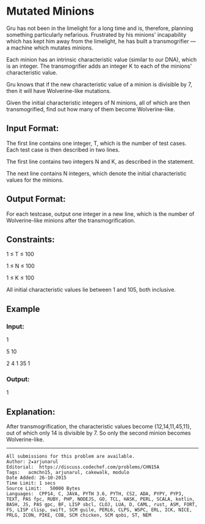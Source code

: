 # Mutated Minions

Gru has not been in the limelight for a long time and is, therefore, planning something particularly nefarious. Frustrated by his minions' incapability which has kept him away from the limelight, he has built a transmogrifier — a machine which mutates minions.

Each minion has an intrinsic characteristic value (similar to our DNA), which is an integer. The transmogrifier adds an integer K to each of the minions' characteristic value.

Gru knows that if the new characteristic value of a minion is divisible by 7, then it will have Wolverine-like mutations.

Given the initial characteristic integers of N minions, all of which are then transmogrified, find out how many of them become Wolverine-like.

## Input Format:
The first line contains one integer, T, which is the number of test cases. Each test case is then described in two lines.

The first line contains two integers N and K, as described in the statement.

The next line contains N integers, which denote the initial characteristic values for the minions.

## Output Format:
For each testcase, output one integer in a new line, which is the number of Wolverine-like minions after the transmogrification.

## Constraints:

1 ≤ T ≤ 100

1 ≤ N ≤ 100

1 ≤ K ≤ 100

All initial characteristic values lie between 1 and 105, both inclusive.
## Example
### Input:

1

5 10

2 4 1 35 1

### Output:

1
## Explanation:
After transmogrification, the characteristic values become {12,14,11,45,11}, out of which only 14 is divisible by 7. So only the second minion becomes Wolverine-like.

---
```
All submissions for this problem are available.
Author:	2★arjunarul
Editorial:	https://discuss.codechef.com/problems/CHN15A
Tags:	acmchn15, arjunarul, cakewalk, modulo
Date Added:	26-10-2015
Time Limit:	1 secs
Source Limit:	50000 Bytes
Languages:	CPP14, C, JAVA, PYTH 3.6, PYTH, CS2, ADA, PYPY, PYP3, TEXT, PAS fpc, RUBY, PHP, NODEJS, GO, TCL, HASK, PERL, SCALA, kotlin, BASH, JS, PAS gpc, BF, LISP sbcl, CLOJ, LUA, D, CAML, rust, ASM, FORT, FS, LISP clisp, swift, SCM guile, PERL6, CLPS, WSPC, ERL, ICK, NICE, PRLG, ICON, PIKE, COB, SCM chicken, SCM qobi, ST, NEM
```

